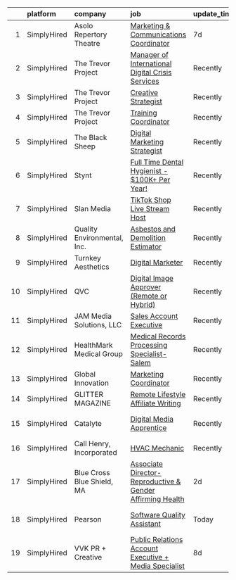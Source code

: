 

|    | platform    | company                     | job                                                                                                                                                                    | update_time   | location                    |
|---:|:------------|:----------------------------|:-----------------------------------------------------------------------------------------------------------------------------------------------------------------------|:--------------|:----------------------------|
|  1 | SimplyHired | Asolo Repertory Theatre     | [Marketing & Communications Coordinator](https://www.simplyhired.com/job/rtr2RDE6s4BUq5YDfVV9GN7HEyvmvdUn_iJDlvMmC-gtcls6_YVgdw?q=digital+platform)                    | 7d            | Sarasota, FL                |
|  2 | SimplyHired | The Trevor Project          | [Manager of International Digital Crisis Services](https://www.simplyhired.com/job/Z4cFFelTHnrPT2MKRe0b1WFCh7uCER9id9k1Qo7WOvBzimIAcWEhNA?q=digital+platform)          | Recently      | Remote                      |
|  3 | SimplyHired | The Trevor Project          | [Creative Strategist](https://www.simplyhired.com/job/ptKdruhOxQX_3sgtdd2WG0pjtZa6e2XcpTvCL8vPpG1zluJFzllmOg?q=digital+platform)                                       | Recently      | Remote                      |
|  4 | SimplyHired | The Trevor Project          | [Training Coordinator](https://www.simplyhired.com/job/czdB0NRI4c3td_p7atit5L3yB2pmUEpUrJg6AwnqkDsgOwSnkq4ByQ?q=digital+platform)                                      | Recently      | Remote                      |
|  5 | SimplyHired | The Black Sheep             | [Digital Marketing Strategist](https://www.simplyhired.com/job/H05aJrE7o4JuhW_UdbM0hwwEstGCnGhTIPev9NKQC_RGNQNDMzdxXA?q=digital+platform)                              | Recently      | Chicago, IL                 |
|  6 | SimplyHired | Stynt                       | [Full Time Dental Hygienist - $100K+ Per Year!](https://www.simplyhired.com/job/d6R6I7YtG9MCyCiZL44kHie_lCWexTkl-GYH7fvGM0qYUjLEh3uqzA?q=digital+platform)             | Recently      | Massachusetts               |
|  7 | SimplyHired | Slan Media                  | [TikTok Shop Live Stream Host](https://www.simplyhired.com/job/J7-AnJE3a2RwPuAfmlZnpaUEcLf7HjyZrmNL3dyyMQwYCkJFXE4qzw?q=digital+platform)                              | Recently      | Remote                      |
|  8 | SimplyHired | Quality Environmental, Inc. | [Asbestos and Demolition Estimator](https://www.simplyhired.com/job/Xp28goQL8bI4DdsTIc2Kjjc6i45Qe6WuKmh6A-Ilm_89lSswagrnUw?q=digital+platform)                         | Recently      | Santa Fe Springs, CA        |
|  9 | SimplyHired | Turnkey Aesthetics          | [Digital Marketer](https://www.simplyhired.com/job/BgoZSJpVYncum3TL19QF_Zit6uLB6e1XqKVzNJ36_mhk4712V9oNsQ?q=digital+platform)                                          | Recently      | Remote                      |
| 10 | SimplyHired | QVC                         | [Digital Image Approver (Remote or Hybrid)](https://www.simplyhired.com/job/0H42zIAIz-TYSqF0T3BqqAeLLBwmxp4cSX3Mjwvf45zsU-TdaMGE9w?q=digital+platform)                 | Recently      | Ohio                        |
| 11 | SimplyHired | JAM Media Solutions, LLC    | [Sales Account Executive](https://www.simplyhired.com/job/-kqXTjhjUx9sBXmTVsdS9khiT9_19ObeCWVWMAGmJ_3cHPQUlYIOhA?q=digital+platform)                                   | Recently      | Outer Banks, NC             |
| 12 | SimplyHired | HealthMark Medical Group    | [Medical Records Processing Specialist- Salem](https://www.simplyhired.com/job/DTvYBCw26VW98qDg49Y1_KKT2o8f8KhxBAIkdhv1_oe2lvi5kqu9Vw?q=digital+platform)              | Recently      | Remote                      |
| 13 | SimplyHired | Global Innovation           | [Marketing Coordinator](https://www.simplyhired.com/job/XvJa4HkGkD58dajcM1wP5HNjyjEckyA9jN9Jd0v50VZQWWTCKSZlWg?q=digital+platform)                                     | Recently      | Lake City, FL               |
| 14 | SimplyHired | GLITTER MAGAZINE            | [Remote Lifestyle Affiliate Writing](https://www.simplyhired.com/job/ddMt2vHupHIUgd0NwbKLj3Ow8fJJVXttLBfRLUBOS8L5lrgkXW_XjA?q=digital+platform)                        | Recently      | Remote                      |
| 15 | SimplyHired | Catalyte                    | [Digital Media Apprentice](https://www.simplyhired.com/job/V8wD3XmYlPCsiL_aQi7GeVGXAouzUtLH7ScyW1YxmnJvxJsBH1pndg?q=digital+platform)                                  | Recently      | Baltimore, MD +3 locations  |
| 16 | SimplyHired | Call Henry, Incorporated    | [HVAC Mechanic](https://www.simplyhired.com/job/4LpWFvZuJ5CLGwk2Vav7Lt-0jRRRekHjU8nHpcPOlS_A_fGhU80DVA?q=digital+platform)                                             | Recently      | Vandenberg AFB, CA          |
| 17 | SimplyHired | Blue Cross Blue Shield, MA  | [Associate Director-Reproductive & Gender Affirming Health](https://www.simplyhired.com/job/MeKyqpi3SnO7Homx8jCwHG8XPsTBnXTpBjaCEk5nbOT-vgn80JYRJQ?q=digital+platform) | 2d            | Quincy, MA                  |
| 18 | SimplyHired | Pearson                     | [Software Quality Assistant](https://www.simplyhired.com/job/5cAhpuQX03a0bTd4pWowPDwQEkclIIRiH3ZauSnzFi_y2sQax9qCaw?q=digital+platform)                                | Today         | United States +51 locations |
| 19 | SimplyHired | VVK PR + Creative           | [Public Relations Account Executive + Media Specialist](https://www.simplyhired.com/job/tPqU4azTCst4AByE664xFCcNgL08_rUN1lj2SmigMXsQe5feChgUNQ?q=digital+platform)     | 8d            | Detroit, MI                 |